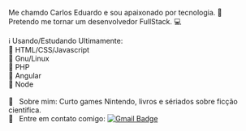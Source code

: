 Me chamdo Carlos Eduardo e sou apaixonado por tecnologia. :heartbeat: <br>
Pretendo me tornar um desenvolvedor FullStack. :computer:

:information_source: Usando/Estudando Ultimamente: <br>
:small_blue_diamond: HTML/CSS/Javascript <br>
:small_blue_diamond: Gnu/Linux <br>
:small_blue_diamond: PHP <br>
:small_blue_diamond: Angular <br>
:small_blue_diamond: Node <br>
 <br/> 💬  &nbsp; Sobre mim: Curto games Nintendo, livros e sériados sobre ficção cientifica.
 <br/> :email: &nbsp; Entre em contato comigo:
[![Gmail Badge](https://img.shields.io/badge/-c.eduardosouzacabral@gmail.com-c14438?style=flat-square&logo=Gmail&logoColor=white&link=mailto:c.eduardosouzacabral@gmail.com)](mailto:c.eduardosouzacabral@gmail.com)
